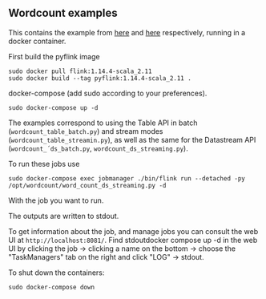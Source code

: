 ## Wordcount examples
This contains the example from [here](https://nightlies.apache.org/flink/flink-docs-release-1.14/docs/dev/python/table_api_tutorial/) and [here](https://nightlies.apache.org/flink/flink-docs-release-1.14/docs/dev/python/datastream_tutorial/) respectively, running in a docker container.

First build the pyflink image
```
sudo docker pull flink:1.14.4-scala_2.11
sudo docker build --tag pyflink:1.14.4-scala_2.11 .
```

docker-compose (add sudo according to your preferences).
````
sudo docker-compose up -d
````

The examples correspond to using the Table API in batch (``wordcount_table_batch.py``) and stream modes (``wordcount_table_streamin.py``), as well as the same for the Datastream API (``wordcount_´ds_batch.py``, ``wordcount_ds_streaming.py``).

To run these jobs use 
````
sudo docker-compose exec jobmanager ./bin/flink run --detached -py /opt/wordcount/word_count_ds_streaming.py -d
````

With the job you want to run.

The outputs are written to stdout.

To get information about the job, and manage jobs you can consult the web UI at `http://localhost:8081/`.
Find stdoutdocker compose up -d in the web UI by clicking the job -> clicking a name on the bottom -> choose the "TaskManagers" tab on the right and click "LOG" -> stdout.

To shut down the containers:
```
sudo docker-compose down
```
